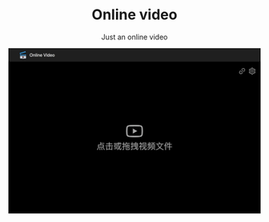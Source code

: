 <h1 align="center">Online video</h1>

<p align="center">Just an online video</p>

<img align="center" src="./doc/preview.png" />
